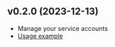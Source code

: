 ## v0.2.0 (2023-12-13)

- Manage your service accounts
- [Usage example](https://github.com/stackitcloud/stackit-sdk-go/tree/main/examples/serviceaccount)
